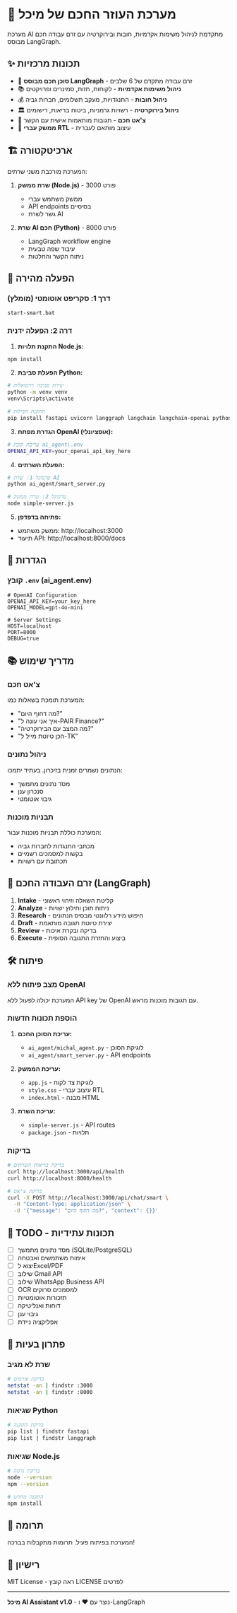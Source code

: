 # 🤖 מערכת העוזר החכם של מיכל

מערכת AI מתקדמת לניהול משימות אקדמיות, חובות ובירוקרטיה עם זרם עבודה חכם מבוסס LangGraph.

## ✨ תכונות מרכזיות

- 🧠 **סוכן חכם מבוסס LangGraph** - זרם עבודה מתקדם של 6 שלבים
- 📚 **ניהול משימות אקדמיות** - לקוחות, תזות, סמינרים ופרויקטים
- 💰 **ניהול חובות** - התנגדויות, מעקב תשלומים, חברות גביה
- 🏛️ **ניהול בירוקרטיה** - רשויות גרמניות, ביטוח בריאות, רישומים
- 💬 **צ'אט חכם** - תגובות מותאמות אישית עם הקשר
- 📱 **ממשק עברי RTL** - עיצוב מותאם לעברית

## 🏗️ ארכיטקטורה

המערכת מורכבת משני שרתים:

1. **שרת ממשק (Node.js)** - פורט 3000
   - ממשק משתמש עברי
   - API endpoints בסיסיים
   - גשר לשרת AI

2. **שרת AI חכם (Python)** - פורט 8000  
   - LangGraph workflow engine
   - עיבוד שפה טבעית
   - ניתוח הקשר והחלטות

## 🚀 הפעלה מהירה

### דרך 1: סקריפט אוטומטי (מומלץ)
```batch
start-smart.bat
```

### דרה 2: הפעלה ידנית

1. **התקנת תלויות Node.js:**
```bash
npm install
```

2. **הפעלת סביבת Python:**
```bash
# יצירת סביבה וירטואלית
python -m venv venv
venv\Scripts\activate

# התקנת חבילות
pip install fastapi uvicorn langgraph langchain langchain-openai python-dotenv
```

3. **הגדרת מפתח OpenAI (אופציונלי):**
```bash
# עריכת קובץ ai_agent\.env
OPENAI_API_KEY=your_openai_api_key_here
```

4. **הפעלת השרתים:**
```bash
# טרמינל 1: שרת AI 
python ai_agent/smart_server.py

# טרמינל 2: שרת ממשק
node simple-server.js
```

5. **פתיחה בדפדפן:**
- ממשק משתמש: http://localhost:3000
- תיעוד API: http://localhost:8000/docs

## 🔧 הגדרות

### קובץ `.env` (ai_agent\.env)
```env
# OpenAI Configuration
OPENAI_API_KEY=your_key_here
OPENAI_MODEL=gpt-4o-mini

# Server Settings
HOST=localhost
PORT=8000
DEBUG=true
```

## 📚 מדריך שימוש

### צ'אט חכם
המערכת תומכת בשאלות כמו:
- "מה דחוף היום?"
- "איך אני עונה ל-PAIR Finance?"
- "מה המצב עם הבירוקרטיה?"
- "הכן טיוטת מייל ל-TK"

### ניהול נתונים
הנתונים נשמרים זמנית בזיכרון. בעתיד יתמכו:
- מסד נתונים מתמשך
- סנכרון ענן
- גיבוי אוטומטי

### תבניות מוכנות
המערכת כוללת תבניות מוכנות עבור:
- מכתבי התנגדות לחברות גביה
- בקשות למסמכים רשמיים
- תכתובת עם רשויות

## 🤖 זרם העבודה החכם (LangGraph)

1. **Intake** - קליטת השאלה וזיהוי ראשוני
2. **Analyze** - ניתוח תוכן וחילוץ ישויות
3. **Research** - חיפוש מידע רלוונטי מבסיס הנתונים
4. **Draft** - יצירת טיוטת תגובה מותאמת
5. **Review** - בדיקה ובקרת איכות
6. **Execute** - ביצוע והחזרת התגובה הסופית

## 🛠️ פיתוח

### מצב פיתוח ללא OpenAI
המערכת יכולה לפעול ללא API key של OpenAI עם תגובות מוכנות מראש.

### הוספת תכונות חדשות

1. **עריכת הסוכן החכם:**
   - `ai_agent/michal_agent.py` - לוגיקת הסוכן
   - `ai_agent/smart_server.py` - API endpoints

2. **עריכת הממשק:**
   - `app.js` - לוגיקת צד לקוח
   - `style.css` - עיצוב עברי RTL
   - `index.html` - מבנה HTML

3. **עריכת השרת:**
   - `simple-server.js` - API routes
   - `package.json` - תלויות

### בדיקות
```bash
# בדיקת בריאות השרתים
curl http://localhost:3000/api/health
curl http://localhost:8000/health

# בדיקת צ'אט
curl -X POST http://localhost:3000/api/chat/smart \
  -H "Content-Type: application/json" \
  -d '{"message": "מה דחוף היום?", "context": {}}'
```

## 📝 TODO - תכונות עתידיות

- [ ] מסד נתונים מתמשך (SQLite/PostgreSQL)
- [ ] אימות משתמשים ואבטחה
- [ ] יצוא לExcel/PDF
- [ ] שילוב Gmail API
- [ ] שילוב WhatsApp Business API
- [ ] OCR למסמכים סרוקים
- [ ] תזכורות אוטומטיות
- [ ] דוחות ואנליטיקה
- [ ] גיבוי ענן
- [ ] אפליקציה ניידת

## 🐛 פתרון בעיות

### שרת לא מגיב
```bash
# בדיקת פורטים
netstat -an | findstr :3000
netstat -an | findstr :8000
```

### שגיאות Python
```bash
# בדיקת התקנה
pip list | findstr fastapi
pip list | findstr langgraph
```

### שגיאות Node.js
```bash
# בדיקת גרסה
node --version
npm --version

# התקנה מחדש
npm install
```

## 🤝 תרומה

המערכת בפיתוח פעיל. תרומות מתקבלות בברכה!

## 📄 רישיון

MIT License - ראה קובץ LICENSE לפרטים

---

**מיכל AI Assistant v1.0** - נוצר עם ❤️ ו-LangGraph